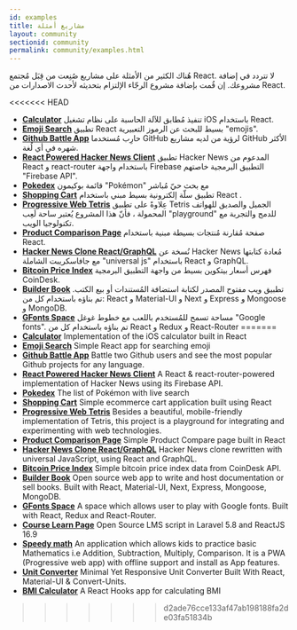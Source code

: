 ```yaml
---
id: examples
title: مشاريع أمثلة
layout: community
sectionid: community
permalink: community/examples.html
---
```


هُناك الكثير من الأمثلة على مشاريع صُنِعت من قِبَل مُجتمع React. لا تتردد في إضافة مشروعك. إن قُمت بإضافة مشروع الرجّاء الإلتزام بتحديثه لأحدث الاصدارات من React.


<<<<<<< HEAD
* **[Calculator](https://github.com/ahfarmer/calculator)** تنفيذ مُطابق للآلة الحاسبة على نظام تشغيل iOS باستخدام React.
* **[Emoji Search](https://github.com/ahfarmer/emoji-search)** تطبيق React بسيط للبحث عن الرموز التعبيرية  "emojis".
* **[Github Battle App](https://tm.dev/react-course-project/)** حارِب مُستخدما GitHub لرؤية من لديه مشاريع GitHub الأكثر شهره في أي لُغة.
* **[React Powered Hacker News Client](https://github.com/insin/react-hn)** تطبيق Hacker News المدعوم من React و react-router باستخدام واجهة Firebase التطبيق البرمجية خاصتهم "Firebase API".
* **[Pokedex](https://github.com/alik0211/pokedex)** قائمة بوكيمون "Pokémon" مع بحث حيّ مُباشر
* **[Shopping Cart](https://github.com/jeffersonRibeiro/react-shopping-cart)** تطبيق سلّة إلكترونية بسيط مبني باستخدام React .
* **[Progressive Web Tetris](https://github.com/skidding/flatris)** عِلاوةً على تطبيق Tetris الجميل والصديق للهواتف المحمولة ، فأنّ هذا المشروع يُعتبر ساحة لَعِب "playground" للدمج والتجربة مع تكنولوجيا الويب.
* **[Product Comparison Page](https://github.com/Rhymond/product-compare-react)** صفحة مُقارنة مُنتجات بسيطة مبنية باستخدام React.
* **[Hacker News Clone React/GraphQL](https://github.com/clintonwoo/hackernews-react-graphql)** نُسخة عن Hacker News مُعادة كتابتها مع جافاسكريبت الشاملة "universal js" باستخدام React و GraphQL.
* **[Bitcoin Price Index](https://github.com/mrkjlchvz/bitcoin-price-index)** فهرس أسعار بيتكوين بسيط من واجهة التطبيق البرمجية CoinDesk.
* **[Builder Book](https://github.com/builderbook/builderbook)** تطبيق ويب مفتوح المصدر لكتابة استضافة المُستندات أو بيع الكتب. تم بناؤه باستخدام كل من: React و Material-UI و Next و Express و Mongoose و MongoDB.
* **[GFonts Space](https://github.com/pankajladhar/GFontsSpace)** مساحة تسمح للمُستخدم باللعب مع خطوط غوغل "Google fonts". تم بناؤه باستخدام كل من React و Redux و React-Router
=======
* **[Calculator](https://github.com/ahfarmer/calculator)** Implementation of the iOS calculator built in React
* **[Emoji Search](https://github.com/ahfarmer/emoji-search)** Simple React app for searching emoji
* **[Github Battle App](https://tm.dev/react-course-project/)** Battle two Github users and see the most popular Github projects for any language.
* **[React Powered Hacker News Client](https://github.com/insin/react-hn)** A React & react-router-powered implementation of Hacker News using its Firebase API.
* **[Pokedex](https://github.com/alik0211/pokedex)** The list of Pokémon with live search
* **[Shopping Cart](https://github.com/jeffersonRibeiro/react-shopping-cart)** Simple ecommerce cart application built using React
* **[Progressive Web Tetris](https://github.com/skidding/flatris)** Besides a beautiful, mobile-friendly implementation of Tetris, this project is a playground for integrating and experimenting with web technologies.
* **[Product Comparison Page](https://github.com/Rhymond/product-compare-react)** Simple Product Compare page built in React
* **[Hacker News Clone React/GraphQL](https://github.com/clintonwoo/hackernews-react-graphql)** Hacker News clone rewritten with universal JavaScript, using React and GraphQL.
* **[Bitcoin Price Index](https://github.com/mrkjlchvz/bitcoin-price-index)** Simple bitcoin price index data from CoinDesk API.
* **[Builder Book](https://github.com/builderbook/builderbook)** Open source web app to write and host documentation or sell books. Built with React, Material-UI, Next, Express, Mongoose, MongoDB.
* **[GFonts Space](https://github.com/pankajladhar/GFontsSpace)** A space which allows user to play with Google fonts. Built with React, Redux and React-Router.
* **[Course Learn Page](https://github.com/ulearnpro/ulearn)** Open Source LMS script in Laravel 5.8 and ReactJS 16.9
* **[Speedy math](https://github.com/pankajladhar/speedy-math)** An application which allows kids to practice basic Mathematics i.e  Addition, Subtraction, Multiply, Comparison. It is a PWA (Progressive web app) with offline support and install as App features.
* **[Unit Converter](https://github.com/KarthikeyanRanasthala/react-unit-converter)** Minimal Yet Responsive Unit Converter Built With React, Material-UI & Convert-Units.
* **[BMI Calculator](https://github.com/GermaVinsmoke/bmi-calculator)** A React Hooks app for calculating BMI
>>>>>>> d2ade76cce133af47ab198188fa2de03fa51834b
